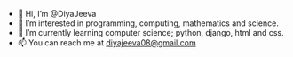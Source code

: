 - 👋 Hi, I’m @DiyaJeeva
- 👀 I’m interested in programming, computing, mathematics and science.
- 🌱 I’m currently learning computer science; python, django, html and css.
- 📫 You can reach me at diyajeeva08@gmail.com

<!---
DiyaJeeva/DiyaJeeva is a ✨ special ✨ repository because its `README.md` (this file) appears on your GitHub profile.
You can click the Preview link to take a look at your changes.
--->
